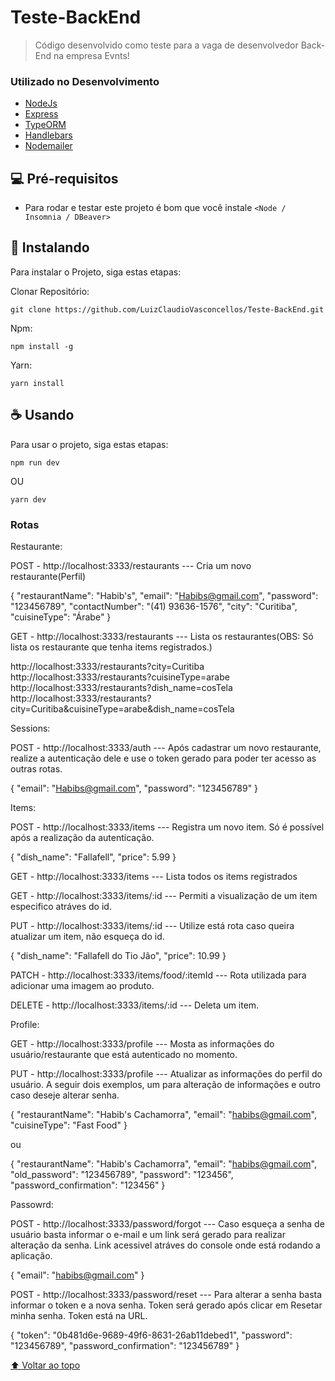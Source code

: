 # Teste-BackEnd

> Código desenvolvido como teste para a vaga de desenvolvedor Back-End na empresa Evnts!

### Utilizado no Desenvolvimento

* [NodeJs](https://nodejs.org/en/)
* [Express](https://expressjs.com/pt-br/)
* [TypeORM](https://typeorm.io/)
* [Handlebars](https://handlebarsjs.com/)
* [Nodemailer](https://nodemailer.com/about/)


## 💻 Pré-requisitos

* Para rodar e testar este projeto é bom que você instale `<Node / Insomnia / DBeaver>`

## 🚀 Instalando

Para instalar o Projeto, siga estas etapas:

Clonar Repositório:
```
git clone https://github.com/LuizClaudioVasconcellos/Teste-BackEnd.git
```

Npm:
```
npm install -g
```

Yarn:
```
yarn install
```

## ☕ Usando

Para usar o projeto, siga estas etapas:

```
npm run dev
```
OU

```
yarn dev
```

### Rotas

Restaurante:

POST - http://localhost:3333/restaurants --- Cria um novo restaurante(Perfil)

{
	"restaurantName": "Habib's",
  "email": "Habibs@gmail.com",
	"password": "123456789",
  "contactNumber": "(41) 93636-1576",
  "city": "Curitiba",
  "cuisineType": "Árabe"
}

GET - http://localhost:3333/restaurants --- Lista os restaurantes(OBS: Só lista os restaurante que tenha items registrados.)

http://localhost:3333/restaurants?city=Curitiba
http://localhost:3333/restaurants?cuisineType=arabe
http://localhost:3333/restaurants?dish_name=cosTela
http://localhost:3333/restaurants?city=Curitiba&cuisineType=arabe&dish_name=cosTela

Sessions:

POST - http://localhost:3333/auth --- Após cadastrar um novo restaurante, realize a autenticação dele e use o token gerado para poder ter acesso as outras rotas.

{
	"email": "Habibs@gmail.com",
	"password": "123456789"
}

Items:

POST - http://localhost:3333/items --- Registra um novo item. Só é possível após a realização da autenticação.

{
	"dish_name": "Fallafell",
	"price": 5.99
}

GET - http://localhost:3333/items --- Lista todos os items registrados 

GET - http://localhost:3333/items/:id --- Permiti a visualização de um item especifico atráves do id.

PUT - http://localhost:3333/items/:id --- Utilize está rota caso queira atualizar um item, não esqueça do id.

{
	"dish_name": "Fallafell do Tio Jão",
	"price": 10.99
}

PATCH - http://localhost:3333/items/food/:itemId --- Rota utilizada para adicionar uma imagem ao produto.

DELETE - http://localhost:3333/items/:id --- Deleta um item.

Profile:

GET - http://localhost:3333/profile --- Mosta as informações do usuário/restaurante que está autenticado no momento.

PUT - http://localhost:3333/profile --- Atualizar as informações do perfil do usuário. A seguir dois exemplos, um para alteração de informações e outro caso deseje alterar senha.

{
	"restaurantName": "Habib's Cachamorra",
  "email": "habibs@gmail.com",
  "cuisineType": "Fast Food"
}

ou

{
	"restaurantName": "Habib's Cachamorra",
	"email": "habibs@gmail.com",
	"old_password": "123456789",
	"password": "123456",
	"password_confirmation": "123456"
}

Passowrd:

POST - http://localhost:3333/password/forgot --- Caso esqueça a senha de usuário basta informar o e-mail e um link será gerado para realizar alteração da senha. Link acessivel atráves do console onde está rodando a aplicação.

{
	"email": "habibs@gmail.com"
}

POST - http://localhost:3333/password/reset --- Para alterar a senha basta informar o token e a nova senha. Token será gerado após clicar em Resetar minha senha. Token está na URL.

{
	"token": "0b481d6e-9689-49f6-8631-26ab11debed1",
	"password": "123456789",
	"password_confirmation": "123456789"
}

[⬆ Voltar ao topo](<a href="#top"/>)<br>
